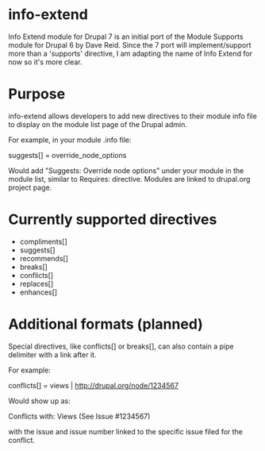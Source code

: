info-extend
===========

Info Extend module for Drupal 7 is an initial port of the Module Supports module for Drupal 6 by Dave Reid. 
Since the 7 port will implement/support more than a 'supports' directive, I am adapting the name of Info Extend for now so it's more clear.

Purpose
=======

info-extend allows developers to add new directives to their module info file to display on the module list page of the Drupal admin.

For example, in your module .info file:

suggests[] = override_node_options

Would add "Suggests: Override node options" under your module in the module list, similar to Requires: directive. Modules are linked to drupal.org project page.

Currently supported directives
==============================

* compliments[]
* suggests[]
* recommends[]
* breaks[]
* conflicts[]
* replaces[]
* enhances[]

Additional formats (planned)
==================

Special directives, like conflicts[] or breaks[], can also contain a pipe delimiter with a link after it. 

For example:

conflicts[] = views | http://drupal.org/node/1234567

Would show up as:

Conflicts with: Views (See Issue #1234567)

with the issue and issue number linked to the specific issue filed for the conflict.